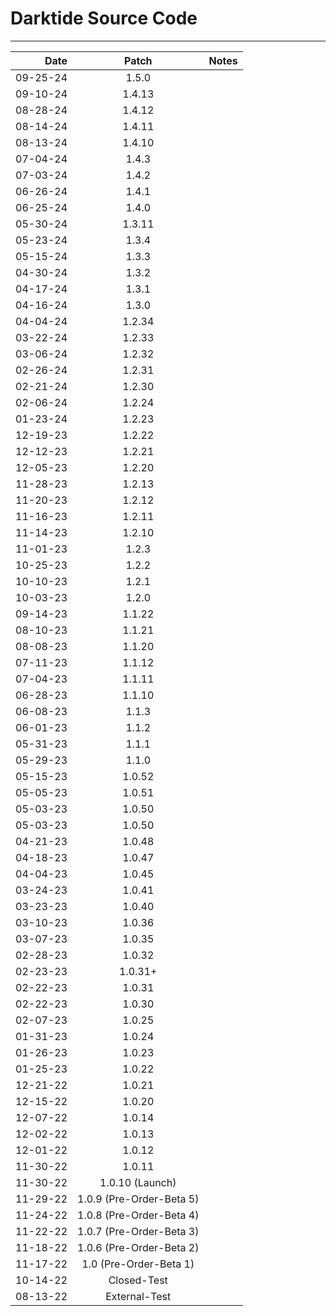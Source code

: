 # Darktide Source Code

-------------------------------------------------------------

Date       |  Patch   | Notes
--------:  | :-----:  | :--------------
09-25-24   |  1.5.0   | 
09-10-24   |  1.4.13  | 
08-28-24   |  1.4.12  | 
08-14-24   |  1.4.11  | 
08-13-24   |  1.4.10  | 
07-04-24   |  1.4.3   | 
07-03-24   |  1.4.2   | 
06-26-24   |  1.4.1   | 
06-25-24   |  1.4.0   | 
05-30-24   |  1.3.11  | 
05-23-24   |  1.3.4   | 
05-15-24   |  1.3.3   | 
04-30-24   |  1.3.2   | 
04-17-24   |  1.3.1   | 
04-16-24   |  1.3.0   | 
04-04-24   |  1.2.34  | 
03-22-24   |  1.2.33  | 
03-06-24   |  1.2.32  | 
02-26-24   |  1.2.31  | 
02-21-24   |  1.2.30  | 
02-06-24   |  1.2.24  | 
01-23-24   |  1.2.23  | 
12-19-23   |  1.2.22  | 
12-12-23   |  1.2.21  | 
12-05-23   |  1.2.20  | 
11-28-23   |  1.2.13  | 
11-20-23   |  1.2.12  | 
11-16-23   |  1.2.11  | 
11-14-23   |  1.2.10  | 
11-01-23   |  1.2.3   | 
10-25-23   |  1.2.2   | 
10-10-23   |  1.2.1   | 
10-03-23   |  1.2.0   | 
09-14-23   |  1.1.22  | 
08-10-23   |  1.1.21  | 
08-08-23   |  1.1.20  | 
07-11-23   |  1.1.12  | 
07-04-23   |  1.1.11  | 
06-28-23   |  1.1.10  | 
06-08-23   |  1.1.3   | 
06-01-23   |  1.1.2   | 
05-31-23   |  1.1.1   | 
05-29-23   |  1.1.0   | 
05-15-23   |  1.0.52  | 
05-05-23   |  1.0.51  | 
05-03-23   |  1.0.50  | 
05-03-23   |  1.0.50  | 
04-21-23   |  1.0.48  | 
04-18-23   |  1.0.47  | 
04-04-23   |  1.0.45  | 
03-24-23   |  1.0.41  | 
03-23-23   |  1.0.40  | 
03-10-23   |  1.0.36  | 
03-07-23   |  1.0.35  | 
02-28-23   |  1.0.32  | 
02-23-23   |  1.0.31+ | 
02-22-23   |  1.0.31  | 
02-22-23   |  1.0.30  | 
02-07-23   |  1.0.25  | 
01-31-23   |  1.0.24  | 
01-26-23   |  1.0.23  | 
01-25-23   |  1.0.22  | 
12-21-22   |  1.0.21  | 
12-15-22   |  1.0.20  | 
12-07-22   |  1.0.14  | 
12-02-22   |  1.0.13  | 
12-01-22   |  1.0.12  | 
11-30-22   |  1.0.11  | 
11-30-22   |  1.0.10 (Launch)  | 
11-29-22   |  1.0.9 (Pre-Order-Beta 5)  | 
11-24-22   |  1.0.8 (Pre-Order-Beta 4)  | 
11-22-22   |  1.0.7 (Pre-Order-Beta 3)  | 
11-18-22   |  1.0.6 (Pre-Order-Beta 2)  | 
11-17-22   |  1.0 (Pre-Order-Beta 1)  | 
10-14-22   |  Closed-Test  | 
08-13-22   |  External-Test  | 
